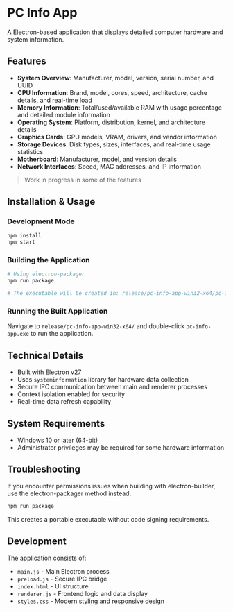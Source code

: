 # PC Info App

A Electron-based application that displays detailed computer hardware and system information.

## Features

- **System Overview**: Manufacturer, model, version, serial number, and UUID
- **CPU Information**: Brand, model, cores, speed, architecture, cache details, and real-time load
- **Memory Information**: Total/used/available RAM with usage percentage and detailed module information
- **Operating System**: Platform, distribution, kernel, and architecture details
- **Graphics Cards**: GPU models, VRAM, drivers, and vendor information
- **Storage Devices**: Disk types, sizes, interfaces, and real-time usage statistics
- **Motherboard**: Manufacturer, model, and version details
- **Network Interfaces**: Speed, MAC addresses, and IP information

> Work in progress in some of the features

## Installation & Usage

### Development Mode
```bash
npm install
npm start
```

### Building the Application

```bash
# Using electron-packager 
npm run package

# The executable will be created in: release/pc-info-app-win32-x64/pc-info-app.exe
```

### Running the Built Application
Navigate to `release/pc-info-app-win32-x64/` and double-click `pc-info-app.exe` to run the application.

## Technical Details

- Built with Electron v27
- Uses `systeminformation` library for hardware data collection
- Secure IPC communication between main and renderer processes
- Context isolation enabled for security
- Real-time data refresh capability

## System Requirements

- Windows 10 or later (64-bit)
- Administrator privileges may be required for some hardware information

## Troubleshooting

If you encounter permissions issues when building with electron-builder, use the electron-packager method instead:
```bash
npm run package
```

This creates a portable executable without code signing requirements.

## Development

The application consists of:
- `main.js` - Main Electron process
- `preload.js` - Secure IPC bridge
- `index.html` - UI structure
- `renderer.js` - Frontend logic and data display
- `styles.css` - Modern styling and responsive design

